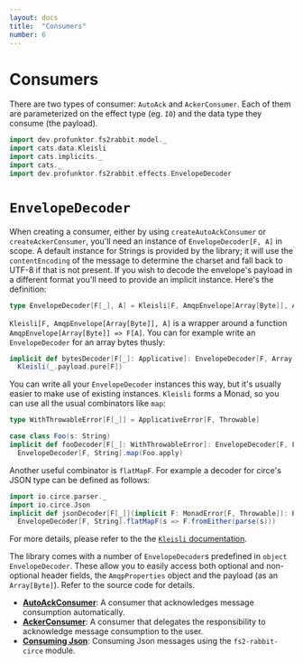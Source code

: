 ```yaml
---
layout: docs
title:  "Consumers"
number: 6
---
```


# Consumers

There are two types of consumer: `AutoAck` and `AckerConsumer`. Each of them are parameterized on the effect type (eg. `IO`) and the data type they consume (the payload).

```scala mdoc:invisible
import dev.profunktor.fs2rabbit.model._
import cats.data.Kleisli
import cats.implicits._
import cats._
import dev.profunktor.fs2rabbit.effects.EnvelopeDecoder
```

# `EnvelopeDecoder`

When creating a consumer, either by using `createAutoAckConsumer` or `createAckerConsumer`, you'll need an instance of `EnvelopeDecoder[F, A]` in scope. A default instance for Strings is provided by the library; it will use the `contentEncoding` of the message to determine the charset and fall back to UTF-8 if that is not present. If you wish to decode the envelope's payload in a different format you'll need to provide an implicit instance. Here's the definition:

```scala
type EnvelopeDecoder[F[_], A] = Kleisli[F, AmqpEnvelope[Array[Byte]], A]
```

`Kleisli[F, AmqpEnvelope[Array[Byte]], A]` is a wrapper around a function `AmqpEnvelope[Array[Byte]] => F[A]`. You can for example write an `EnvelopeDecoder` for an array bytes thusly:

```scala mdoc:silent
implicit def bytesDecoder[F[_]: Applicative]: EnvelopeDecoder[F, Array[Byte]] =
  Kleisli(_.payload.pure[F])
```

You can write all your `EnvelopeDecoder` instances this way, but it's usually easier to make use of existing instances. `Kleisli` forms a Monad, so you can use all the usual combinators like `map`:

```scala mdoc:silent
type WithThrowableError[F[_]] = ApplicativeError[F, Throwable]

case class Foo(s: String)
implicit def fooDecoder[F[_]: WithThrowableError]: EnvelopeDecoder[F, Foo] =
  EnvelopeDecoder[F, String].map(Foo.apply)
```

Another useful combinator is `flatMapF`. For example a decoder for circe's JSON type can be defined as follows:

```scala mdoc:silent
import io.circe.parser._
import io.circe.Json
implicit def jsonDecoder[F[_]](implicit F: MonadError[F, Throwable]): EnvelopeDecoder[F, Json] =
  EnvelopeDecoder[F, String].flatMapF(s => F.fromEither(parse(s)))

```

For more details, please refer to the the [`Kleisli` documentation](https://typelevel.org/cats/datatypes/kleisli.html).

The library comes with a number of `EnvelopeDecoder`s predefined in `object EnvelopeDecoder`. These allow you to easily access both optional and non-optional header fields, the `AmqpProperties` object and the payload (as an `Array[Byte]`). Refer to the source code for details.


- **[AutoAckConsumer](./autoackconsumer.html)**: A consumer that acknowledges message consumption automatically.
- **[AckerConsumer](./ackerconsumer.html)**: A consumer that delegates the responsibility to acknowledge message consumption to the user.
- **[Consuming Json](./json.html)**: Consuming Json messages using the `fs2-rabbit-circe` module.
